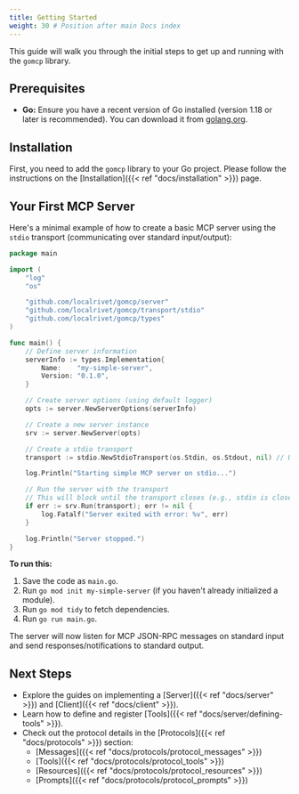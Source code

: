 ```yaml
---
title: Getting Started
weight: 30 # Position after main Docs index
---
```


This guide will walk you through the initial steps to get up and running with the `gomcp` library.

## Prerequisites

- **Go:** Ensure you have a recent version of Go installed (version 1.18 or later is recommended). You can download it from [golang.org](https://golang.org/dl/).

## Installation

First, you need to add the `gomcp` library to your Go project. Please follow the instructions on the [Installation]({{< ref "docs/installation" >}}) page.

## Your First MCP Server

Here's a minimal example of how to create a basic MCP server using the `stdio` transport (communicating over standard input/output):

```go
package main

import (
	"log"
	"os"

	"github.com/localrivet/gomcp/server"
	"github.com/localrivet/gomcp/transport/stdio"
	"github.com/localrivet/gomcp/types"
)

func main() {
	// Define server information
	serverInfo := types.Implementation{
		Name:    "my-simple-server",
		Version: "0.1.0",
	}

	// Create server options (using default logger)
	opts := server.NewServerOptions(serverInfo)

	// Create a new server instance
	srv := server.NewServer(opts)

	// Create a stdio transport
	transport := stdio.NewStdioTransport(os.Stdin, os.Stdout, nil) // Using default logger

	log.Println("Starting simple MCP server on stdio...")

	// Run the server with the transport
	// This will block until the transport closes (e.g., stdin is closed)
	if err := srv.Run(transport); err != nil {
		log.Fatalf("Server exited with error: %v", err)
	}

	log.Println("Server stopped.")
}

```

**To run this:**

1.  Save the code as `main.go`.
2.  Run `go mod init my-simple-server` (if you haven't already initialized a module).
3.  Run `go mod tidy` to fetch dependencies.
4.  Run `go run main.go`.

The server will now listen for MCP JSON-RPC messages on standard input and send responses/notifications to standard output.

## Next Steps

- Explore the guides on implementing a [Server]({{< ref "docs/server" >}}) and [Client]({{< ref "docs/client" >}}).
- Learn how to define and register [Tools]({{< ref "docs/server/defining-tools" >}}).
- Check out the protocol details in the [Protocols]({{< ref "docs/protocols" >}}) section:
  - [Messages]({{< ref "docs/protocols/protocol_messages" >}})
  - [Tools]({{< ref "docs/protocols/protocol_tools" >}})
  - [Resources]({{< ref "docs/protocols/protocol_resources" >}})
  - [Prompts]({{< ref "docs/protocols/protocol_prompts" >}})
